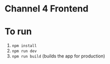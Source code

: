 # Channel 4 Frontend

# To run

1. `npm install`
2. `npm run dev`
3. `npm run build` (builds the app for production)